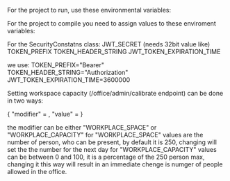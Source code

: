 For the project to run, use these environmental variables:


For the project to compile you need to assign values to these enviroment variables:

For the SecurityConstatns class:
JWT_SECRET (needs 32bit value like)
TOKEN_PREFIX
TOKEN_HEADER_STRING
JWT_TOKEN_EXPIRATION_TIME

we use:
TOKEN_PREFIX="Bearer"
TOKEN_HEADER_STRING="Authorization"
JWT_TOKEN_EXPIRATION_TIME=3600000


Setting workspace capacity (/office/admin/calibrate endpoint) can be done in two ways:

{
  "modifier" = ,
  "value" = 
}

the modifier can be either "WORKPLACE_SPACE" or "WORKPLACE_CAPACITY"
for "WORKPLACE_SPACE" values are the number of person, who can be present, by default it is 250, changing will set the the number for the next day
for "WORKPLACE_CAPACITY" values can be between 0 and 100, it is a percentage of the 250 person max, changing it this way will result in an immediate chenge is numger of people allowed in the office.


